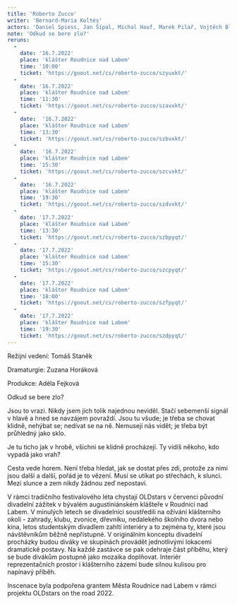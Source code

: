 ```yaml
---
title: 'Roberto Zucco'
writer: 'Bernard-Maria Koltés'
actors: 'Daniel Spiess, Jan Šípal, Michal Hauf, Marek Pilař, Vojtěch Blažek, Václav Šamárek, Andrea Jeřábková, Eliška Brejchová, Karolína Hartmanová, Martina Tylová, Klára Urbanová, Klára Valášková a další.'
note: 'Odkud se bere zlo?'
reruns:
  -
    date: '16.7.2022'
    place: 'klášter Roudnice nad Labem'
    time: '10:00'
    ticket: 'https://goout.net/cs/roberto-zucco/szyuxkt/'
  -  
    date: '16.7.2022'
    place: 'klášter Roudnice nad Labem'
    time: '11:30'
    ticket: 'https://goout.net/cs/roberto-zucco/szavxkt/'
  -
    date:  '16.7.2022'
    place: 'klášter Roudnice nad Labem'
    time: '13:30'
    ticket: 'https://goout.net/cs/roberto-zucco/szbvxkt/'
  - 
    date:  '16.7.2022'
    place: 'klášter Roudnice nad Labem'
    time: '15:30'
    ticket: 'https://goout.net/cs/roberto-zucco/szcvxkt/'
  - 
    date:  '16.7.2022'
    place: 'klášter Roudnice nad Labem'
    time: '19:30'
    ticket: 'https://goout.net/cs/roberto-zucco/szdvxkt/'
  -  
    date: '17.7.2022'
    place: 'klášter Roudnice nad Labem'
    time: '13:30'
    ticket: 'https://goout.net/cs/roberto-zucco/szbpyqt/'
  -
    date: '17.7.2022'
    place: 'klášter Roudnice nad Labem'
    time: '15:30'
    ticket: 'https://goout.net/cs/roberto-zucco/szcpyqt/'
  -
    date: '17.7.2022'
    place: 'klášter Roudnice nad Labem'
    time: '18:00'
    ticket: 'https://goout.net/cs/roberto-zucco/szfpyqt/'
  - 
    date: '17.7.2022'
    place: 'klášter Roudnice nad Labem'
    time: '19:30'
    ticket: 'https://goout.net/cs/roberto-zucco/szdpyqt/'
---
```

Režijní vedení: Tomáš Staněk 

Dramaturgie: Zuzana Horáková 

Produkce: Adéla Fejková

Odkud se bere zlo?

Jsou to vrazi. Nikdy jsem jich tolik najednou neviděl. Stačí sebemenší signál v hlavě a hned se navzájem povraždí. Jsou tu všude; je třeba se chovat klidně, nehýbat se; nedívat se na ně. Nemusejí nás vidět; je třeba být průhledný jako sklo.

Je tu ticho jak v hrobě, všichni se klidně procházejí. Ty vidíš někoho, kdo vypadá jako vrah?

Cesta vede horem. Není třeba hledat, jak se dostat přes zdi, proto­že za nimi jsou další a další, pořád je to vězení. Musí se utíkat po střechách, k slunci. Mezi slunce a zem nikdy žádnou zeď nepostaví.

V rámci tradičního festivalového léta chystají OLDstars v červenci původní divadelní zážitek v bývalém augustiniánském klášteře v Roudnici nad Labem. V minulých letech se divadelníci soustředili na ožívání klášterního okolí -  zahrady, klubu, zvonice, dřevníku, nedalekého školního dvora nebo kina, letos studentským divadlem zahltí interiéry a to zejména ty, které jsou návštěvníkům běžně nepřístupné. V originálním konceptu divadelní procházky budou diváky ve skupinách provádět jednotlivými lokacemi dramatické postavy. Na každé zastávce se pak odehraje část příběhu, který se bude divákům postupně jako mozaika doplňovat. Interiér reprezentačních prostor i klášterního zázemí bude silnou kulisou pro napínavý příběh. 

Inscenace byla podpořena grantem Města Roudnice nad Labem v rámci projektu OLDstars on the road 2022. 
